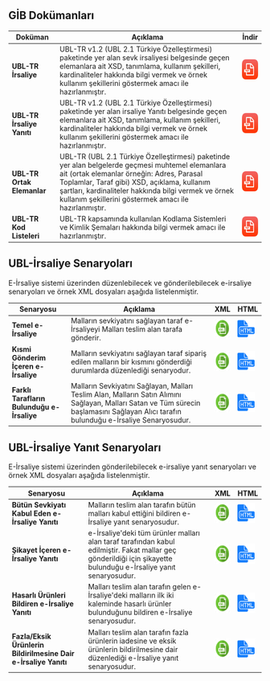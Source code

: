 ## GİB Dokümanları

Doküman | Açıklama         | İndir  
--------- | ----------- | -----------
**UBL-TR İrsaliye** | UBL-TR v1.2 (UBL 2.1 Türkiye Özelleştirmesi) paketinde yer alan sevk irsaliyesi belgesinde geçen elemanlara ait XSD, tanımlama, kullanım şekilleri, kardinaliteler hakkında bilgi vermek ve örnek kullanım şekillerini göstermek amacı ile hazırlanmıştır. | <a href="/resource/BELGELER/UBL-TR irsaliye - V 1.0.pdf"><img src="/images/icon_pdf.png" height="40" width="35"/></a>
**UBL-TR İrsaliye Yanıtı** | UBL-TR v1.2 (UBL 2.1 Türkiye Özelleştirmesi) paketinde yer alan irsaliye Yanıtı belgesinde geçen elemanlara ait XSD, tanımlama, kullanım şekilleri, kardinaliteler hakkında bilgi vermek ve örnek kullanım şekillerini göstermek amacı ile hazırlanmıştır.| <a href="/resource/BELGELER/UBL-TR irsaliye Yaniti - V 1.0.pdf"><img src="/images/icon_pdf.png" height="40" width="35"/></a>
**UBL-TR Ortak Elemanlar** | UBL-TR (UBL 2.1 Türkiye Özelleştirmesi) paketinde yer alan belgelerde geçmesi muhtemel elemanlara ait (ortak elemanlar örneğin: Adres, Parasal Toplamlar, Taraf gibi) XSD, açıklama, kullanım şartları, kardinaliteler hakkında bilgi vermek ve örnek kullanım şekillerini göstermek amacı ile hazırlanmıştır.| <a href="/resource/BELGELER/UBL-TR Ortak Elemanlar - V 0.7.pdf"><img src="/images/icon_pdf.png" height="40" width="35"/></a>
**UBL-TR Kod Listeleri** | UBL-TR kapsamında kullanılan Kodlama Sistemleri ve Kimlik Şemaları hakkında bilgi vermek amacı ile hazırlanmıştır.| <a href="/resource/BELGELER/UBL-TR Kod Listeleri - V 1.18.pdf"><img src="/images/icon_pdf.png" height="40" width="35"/></a>


## UBL-İrsaliye Senaryoları
E-İrsaliye sistemi üzerinden düzenlebilecek ve gönderilebilecek e-irsaliye senaryoları ve örnek  XML dosyaları aşağıda listelenmiştir.


Senaryosu | Açıklama         | XML  | HTML
--------- | ----------- | ----------- |--------
**Temel e-İrsaliye** | Malların sevkiyatını sağlayan taraf e-İrsaliyeyi Malları teslim alan tarafa gönderir. | <a href="/resource/xml/irsaliye_temel_ornek.xml?dummy=dummy" target = "_blank" > <img src = "/images/icon_xml.png" height="40" width="35"/></a> | <a href="/resource/xml/irsaliye_temel_ornek.html" target="_blank"><img src="/images/icon_html.png" height="40" width="35"/></a>
**Kısmi Gönderim İçeren e-İrsaliye** | Malların sevkiyatını sağlayan taraf sipariş edilen malların bir kısmını gönderdiği durumlarda düzenlediği senaryodur. | <a href="/resource/xml/irsaliye_kismi_ornek.xml" target="_blank"> <img src="/images/icon_xml.png" height="40" width="35"/></a> | <a href="/resource/xml/irsaliye_kismi_ornek.html" target="_blank"><img src="/images/icon_html.png" height="40" width="35"/></a>
**Farklı Tarafların Bulunduğu e-İrsaliye** | Malların Sevkiyatını Sağlayan, Malları Teslim Alan, Malların Satın Alımını Sağlayan, Malları Satan ve Tüm sürecin başlamasını Sağlayan Alıcı tarafın bulunduğu e-İrsaliye Senaryosudur.| <a href="/resource/xml/irsaliye_farklitaraf_ornek.xml" target="_blank"> <img src="/images/icon_xml.png" height="40" width="35"/></a> | <a href="/resource/xml/irsaliye_farklitaraf_ornek.html" target="_blank"><img src="/images/icon_html.png" height="40" width="35"/></a>

## UBL-İrsaliye Yanıt Senaryoları
E-İrsaliye sistemi üzerinden gönderilebilecek e-irsaliye yanıt senaryoları ve örnek  XML dosyaları aşağıda listelenmiştir.


Senaryosu | Açıklama         | XML  | HTML
--------- | ----------- | ----------- |---------
**Bütün Sevkiyatı Kabul Eden e-İrsaliye Yanıtı** | Malların teslim alan tarafın bütün malları kabul ettiğini bildiren e-İrsaliye yanıt senaryosudur. | <a href="/resource/xml/irsaliyeyanit_kabul_ornek.xml" target = "_blank"> <img src = "/images/icon_xml.png" height="40" width="35"/></a> | <a href="/resource/xml/irsaliyeyanit_kabul_ornek.html" target="_blank"><img src="/images/icon_html.png" height="40" width="35"/></a>
**Şikayet İçeren e-İrsaliye Yanıtı** | e-İrsaliye'deki tüm ürünler malları alan taraf tarafından kabul edilmiştir. Fakat mallar geç gönderildiği için şikayette bulunduğu e-İrsaliye yanıt senaryosudur. | <a href="/resource/xml/irsaliyeyanit_sikayet_ornek.xml" target="_blank"> <img src="/images/icon_xml.png" height="40" width="35"/></a> | <a href="/resource/xml/irsaliyeyanit_sikayet_ornek.html" target="_blank"><img src="/images/icon_html.png" height="40" width="35"/></a>
**Hasarlı Ürünleri Bildiren e-İrsaliye Yanıtı** | Malları teslim alan tarafın gelen e-İrsaliye'deki malların ilk iki kaleminde hasarlı ürünler bulunduğunu bildiren e-İrsaliye senaryosudur.| <a href="/resource/xml/irsaliyeyanit_hasarli_ornek.xml" target="_blank"> <img src="/images/icon_xml.png" height="40" width="35"/></a> | <a href="/resource/xml/irsaliyeyanit_hasarli_ornek.html" target="_blank"><img src="/images/icon_html.png" height="40" width="35"/></a>
**Fazla/Eksik Ürünlerin Bildirilmesine Dair e-İrsaliye Yanıtı** | Malları teslim alan tarafın fazla ürünlerin iadesine ve eksik ürünlerin bildirilmesine dair düzenlediği e-İrsaliye yanıt senaryosudur.| <a href="/resource/xml/irsaliyeyanit_fazlaeksik_ornek.xml" target="_blank"> <img src="/images/icon_xml.png" height="40" width="35"/></a> | <a href="/resource/xml/irsaliyeyanit_fazlaeksik_ornek.html" target="_blank"><img src="/images/icon_html.png" height="40" width="35"/></a>
